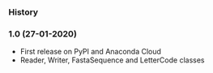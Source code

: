 ### History

### 1.0 (27-01-2020)
* First release on PyPI and Anaconda Cloud
* Reader, Writer, FastaSequence and LetterCode classes
